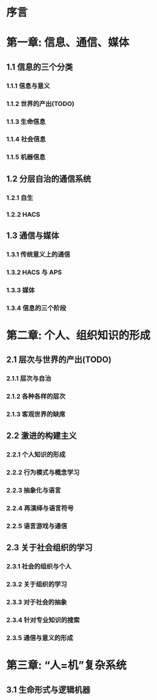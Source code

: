 # 序言
# 第一章: 信息、通信、媒体
## 1.1 信息的三个分类
### 1.1.1 信息与意义
### 1.1.2 世界的产出(TODO)
### 1.1.3 生命信息
### 1.1.4 社会信息
### 1.1.5 机器信息
## 1.2 分层自治的通信系统
### 1.2.1 自生
### 1.2.2 HACS
## 1.3 通信与媒体
### 1.3.1 传统意义上的通信
### 1.3.2 HACS 与 APS
### 1.3.3 媒体
### 1.3.4 信息的三个阶段
# 第二章: 个人、组织知识的形成
## 2.1 层次与世界的产出(TODO)
### 2.1.1 层次与自治
### 2.1.2 各种各样的层次
### 2.1.3 客观世界的缺席
## 2.2 激进的构建主义
### 2.2.1 个人知识的形成
### 2.2.2 行为模式与概念学习
### 2.2.3 抽象化与语言
### 2.2.4 再演绎与语言符号
### 2.2.5 语言游戏与通信
## 2.3 关于社会组织的学习
### 2.3.1 社会的组织与个人
### 2.3.2 关于组织的学习
### 2.3.3 对于社会的抽象
### 2.3.4 针对专业知识的搜索
### 2.3.5 通信与意义的形成
# 第三章: “人=机”复杂系统
## 3.1 生命形式与逻辑机器
